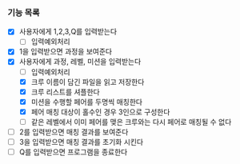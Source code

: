 ### 기능 목록
- [x] 사용자에게 1,2,3,Q를 입력받는다
    - [ ] 입력예외처리
- [x] 1을 입력받으면 과정을 보여준다
- [x] 사용자에게 과정, 레벨, 미션을 입력받는다
    - [ ] 입력예외처리
    - [x] 크루 이름이 담긴 파일을 읽고 저장한다
    - [x] 크루 리스트를 셔플한다
    - [x] 미션을 수행할 페어를 두명씩 매칭한다
    - [x] 페어 매칭 대상이 홀수인 경우 3인으로 구성한다
    - [ ] 같은 레벨에서 이미 페어를 맺은 크루와는 다시 페어로 매칭될 수 없다
- [ ] 2를 입력받으면 매칭 결과를 보여준다
- [ ] 3을 입력받으면 매칭 결과를 초기화 시킨다
- [ ] Q를 입력받으면 프로그램을 종료한다